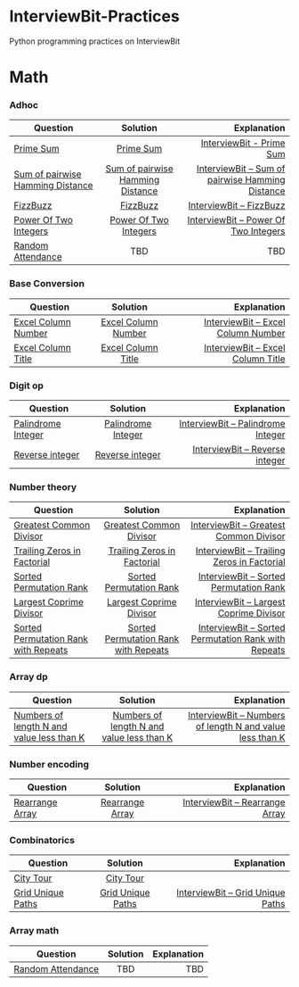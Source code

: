 # InterviewBit-Practices
Python programming practices on InterviewBit

# Math
### Adhoc
| Question        | Solution           | Explanation  |
| ------------- |:-------------:| -----:|
| [Prime Sum](https://www.interviewbit.com/problems/prime-sum/)      | [Prime Sum](https://github.com/woodyko3234/InterviewBit-Practices/blob/master/Math/Adhoc/Prime_Sum.py) | [InterviewBit - Prime Sum](https://python5566.wordpress.com/2019/02/08/interviewbit-prime-sum/) |
| [Sum of pairwise Hamming Distance](https://www.interviewbit.com/problems/sum-of-pairwise-hamming-distance/)      | [Sum of pairwise Hamming Distance](https://github.com/woodyko3234/InterviewBit-Practices/blob/master/Math/Adhoc/Sum_of_pairwise_Hamming_Distance.py)      |  [InterviewBit – Sum of pairwise Hamming Distance](https://python5566.wordpress.com/2019/02/12/interviewbit-sum-of-pairwise-hamming-distance/) |
| [FizzBuzz](https://www.interviewbit.com/problems/fizzbuzz/) | [FizzBuzz](https://github.com/woodyko3234/InterviewBit-Practices/blob/master/Math/Adhoc/FizzBuzz.py)      |   [InterviewBit – FizzBuzz](https://python5566.wordpress.com/2019/02/14/interviewbit-fizzbuzz/) |
| [Power Of Two Integers](https://www.interviewbit.com/problems/power-of-two-integers/) | [Power Of Two Integers](https://github.com/woodyko3234/InterviewBit-Practices/blob/master/Math/Adhoc/Power_Of_Two_Integers.py) | [InterviewBit – Power Of Two Integers](https://python5566.wordpress.com/2019/02/14/interviewbit-power-of-two-integers/) |
| [Random Attendance](https://www.interviewbit.com/problems/random-attendance/) |  TBD | TBD |

### Base Conversion
| Question        | Solution           | Explanation  |
| ------------- |:-------------:| -----:|
| [Excel Column Number](https://www.interviewbit.com/problems/excel-column-number/)      | [Excel Column Number](https://github.com/woodyko3234/InterviewBit-Practices/blob/master/Math/Base%20conversion/Excel_Column_Number.py) | [InterviewBit – Excel Column Number](https://python5566.wordpress.com/2019/02/18/interviewbit-excel-column-number/) |
| [Excel Column Title](https://www.interviewbit.com/problems/excel-column-title/)      | [Excel Column Title](https://github.com/woodyko3234/InterviewBit-Practices/blob/master/Math/Base%20conversion/Excel_Column_Title.py)      |  [InterviewBit – Excel Column Title](https://python5566.wordpress.com/2019/02/18/interviewbit-excel-column-title/) |

### Digit op
| Question        | Solution           | Explanation  |
| ------------- |:-------------:| -----:|
| [Palindrome Integer](https://www.interviewbit.com/problems/palindrome-integer/)      | [Palindrome Integer](https://github.com/woodyko3234/InterviewBit-Practices/blob/master/Math/Digit%20op/Palindrome_Integer.py) | [InterviewBit – Palindrome Integer](https://python5566.wordpress.com/2019/02/18/interviewbit-palindrome-integer/) |
| [Reverse integer](https://www.interviewbit.com/problems/reverse-integer/)      | [Reverse integer](https://github.com/woodyko3234/InterviewBit-Practices/blob/master/Math/Digit%20op/Reverse_integer.py)      |  [InterviewBit – Reverse integer](https://python5566.wordpress.com/2019/02/18/interviewbit-reverse-integer/) |

### Number theory
| Question        | Solution           | Explanation  |
| ------------- |:-------------:| -----:|
| [Greatest Common Divisor](https://www.interviewbit.com/problems/greatest-common-divisor/)      | [Greatest Common Divisor](https://github.com/woodyko3234/InterviewBit-Practices/blob/master/Math/Number%20theory/Greatest_Common_Divisor.py) | [InterviewBit – Greatest Common Divisor](https://python5566.wordpress.com/2019/02/18/interviewbit-greatest-common-divisor/) |
| [Trailing Zeros in Factorial](https://www.interviewbit.com/problems/trailing-zeros-in-factorial/)      | [Trailing Zeros in Factorial](https://github.com/woodyko3234/InterviewBit-Practices/blob/master/Math/Number%20theory/Trailing_Zeros_in_Factorial.py)      |  [InterviewBit – Trailing Zeros in Factorial](https://python5566.wordpress.com/2019/02/21/interviewbit-trailing-zeros-in-factorial/) |
| [Sorted Permutation Rank](https://www.interviewbit.com/problems/sorted-permutation-rank/) | [Sorted Permutation Rank](https://github.com/woodyko3234/InterviewBit-Practices/blob/master/Math/Number%20theory/Sorted_Permutation_Rank.py) | [InterviewBit – Sorted Permutation Rank](https://python5566.wordpress.com/2019/02/21/interviewbit-sorted-permutation-rank/) |
| [Largest Coprime Divisor](https://www.interviewbit.com/problems/largest-coprime-divisor/) | [Largest Coprime Divisor](https://github.com/woodyko3234/InterviewBit-Practices/blob/master/Math/Number%20theory/Largest_Coprime_Divisor.py) | [InterviewBit – Largest Coprime Divisor](https://python5566.wordpress.com/2019/02/21/interviewbit-largest-coprime-divisor/) |
| [Sorted Permutation Rank with Repeats](https://www.interviewbit.com/problems/sorted-permutation-rank-with-repeats/) | [Sorted Permutation Rank with Repeats](https://github.com/woodyko3234/InterviewBit-Practices/blob/master/Math/Number%20theory/Sorted_Permutation_Rank_with_Repeats.py) | [InterviewBit – Sorted Permutation Rank with Repeats](https://python5566.wordpress.com/2019/02/25/interviewbit-sorted-permutation-rank-with-repeats/) |

### Array dp
| Question        | Solution           | Explanation  |
| ------------- |:-------------:| -----:|
| [Numbers of length N and value less than K](https://www.interviewbit.com/problems/numbers-of-length-n-and-value-less-than-k/)      | [Numbers of length N and value less than K](https://github.com/woodyko3234/InterviewBit-Practices/blob/master/Math/Array%20dp/Numbers_of_length_N_and_value_less_than_K.py) | [InterviewBit – Numbers of length N and value less than K](https://python5566.wordpress.com/2019/02/28/interviewbit-numbers-of-length-n-and-value-less-than-k/) |

### Number encoding
| Question        | Solution           | Explanation  |
| ------------- |:-------------:| -----:|
| [Rearrange Array](https://www.interviewbit.com/problems/rearrange-array/) | [Rearrange Array](https://github.com/woodyko3234/InterviewBit-Practices/blob/master/Math/Number%20encoding/Rearrange_Array.py) | [InterviewBit – Rearrange Array](https://python5566.wordpress.com/2019/03/01/interviewbit-rearrange-array/) |

### Combinatorics
| Question        | Solution           | Explanation  |
| ------------- |:-------------:| -----:|
| [City Tour](https://www.interviewbit.com/problems/city-tour/) |  [City Tour](https://github.com/woodyko3234/InterviewBit-Practices/blob/master/Math/Combinatorics/City_Tour.py) |  |
| [Grid Unique Paths](https://www.interviewbit.com/problems/grid-unique-paths/) | [Grid Unique Paths](https://github.com/woodyko3234/InterviewBit-Practices/blob/master/Math/Combinatorics/Grid_Unique_Paths.py) | [InterviewBit – Grid Unique Paths](https://python5566.wordpress.com/2019/03/01/interviewbit-grid-unique-paths/) |

### Array math
| Question        | Solution           | Explanation  |
| ------------- |:-------------:| -----:|
| [Random Attendance](https://www.interviewbit.com/problems/random-attendance/) |  TBD | TBD |
